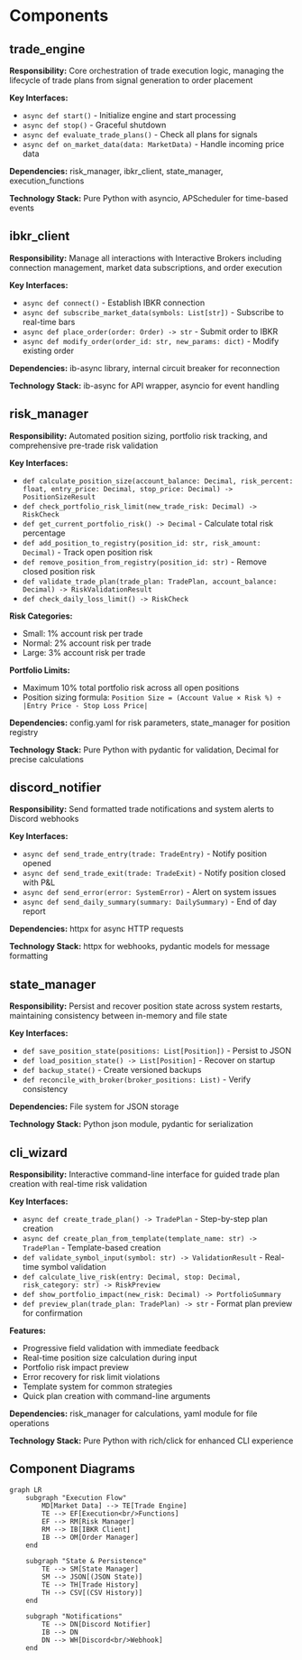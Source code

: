 # Components

## trade_engine
**Responsibility:** Core orchestration of trade execution logic, managing the lifecycle of trade plans from signal generation to order placement

**Key Interfaces:**
- `async def start()` - Initialize engine and start processing
- `async def stop()` - Graceful shutdown
- `async def evaluate_trade_plans()` - Check all plans for signals
- `async def on_market_data(data: MarketData)` - Handle incoming price data

**Dependencies:** risk_manager, ibkr_client, state_manager, execution_functions

**Technology Stack:** Pure Python with asyncio, APScheduler for time-based events

## ibkr_client  
**Responsibility:** Manage all interactions with Interactive Brokers including connection management, market data subscriptions, and order execution

**Key Interfaces:**
- `async def connect()` - Establish IBKR connection
- `async def subscribe_market_data(symbols: List[str])` - Subscribe to real-time bars
- `async def place_order(order: Order) -> str` - Submit order to IBKR
- `async def modify_order(order_id: str, new_params: dict)` - Modify existing order

**Dependencies:** ib-async library, internal circuit breaker for reconnection

**Technology Stack:** ib-async for API wrapper, asyncio for event handling

## risk_manager
**Responsibility:** Automated position sizing, portfolio risk tracking, and comprehensive pre-trade risk validation

**Key Interfaces:**
- `def calculate_position_size(account_balance: Decimal, risk_percent: float, entry_price: Decimal, stop_price: Decimal) -> PositionSizeResult`
- `def check_portfolio_risk_limit(new_trade_risk: Decimal) -> RiskCheck`
- `def get_current_portfolio_risk() -> Decimal` - Calculate total risk percentage
- `def add_position_to_registry(position_id: str, risk_amount: Decimal)` - Track open position risk
- `def remove_position_from_registry(position_id: str)` - Remove closed position risk
- `def validate_trade_plan(trade_plan: TradePlan, account_balance: Decimal) -> RiskValidationResult`
- `def check_daily_loss_limit() -> RiskCheck`

**Risk Categories:**
- Small: 1% account risk per trade
- Normal: 2% account risk per trade  
- Large: 3% account risk per trade

**Portfolio Limits:**
- Maximum 10% total portfolio risk across all open positions
- Position sizing formula: `Position Size = (Account Value × Risk %) ÷ |Entry Price - Stop Loss Price|`

**Dependencies:** config.yaml for risk parameters, state_manager for position registry

**Technology Stack:** Pure Python with pydantic for validation, Decimal for precise calculations

## discord_notifier
**Responsibility:** Send formatted trade notifications and system alerts to Discord webhooks

**Key Interfaces:**
- `async def send_trade_entry(trade: TradeEntry)` - Notify position opened
- `async def send_trade_exit(trade: TradeExit)` - Notify position closed with P&L
- `async def send_error(error: SystemError)` - Alert on system issues
- `async def send_daily_summary(summary: DailySummary)` - End of day report

**Dependencies:** httpx for async HTTP requests

**Technology Stack:** httpx for webhooks, pydantic models for message formatting

## state_manager
**Responsibility:** Persist and recover position state across system restarts, maintaining consistency between in-memory and file state

**Key Interfaces:**
- `def save_position_state(positions: List[Position])` - Persist to JSON
- `def load_position_state() -> List[Position]` - Recover on startup
- `def backup_state()` - Create versioned backups
- `def reconcile_with_broker(broker_positions: List)` - Verify consistency

**Dependencies:** File system for JSON storage

**Technology Stack:** Python json module, pydantic for serialization

## cli_wizard
**Responsibility:** Interactive command-line interface for guided trade plan creation with real-time risk validation

**Key Interfaces:**
- `async def create_trade_plan() -> TradePlan` - Step-by-step plan creation
- `async def create_plan_from_template(template_name: str) -> TradePlan` - Template-based creation
- `def validate_symbol_input(symbol: str) -> ValidationResult` - Real-time symbol validation
- `def calculate_live_risk(entry: Decimal, stop: Decimal, risk_category: str) -> RiskPreview`
- `def show_portfolio_impact(new_risk: Decimal) -> PortfolioSummary`
- `def preview_plan(trade_plan: TradePlan) -> str` - Format plan preview for confirmation

**Features:**
- Progressive field validation with immediate feedback
- Real-time position size calculation during input
- Portfolio risk impact preview
- Error recovery for risk limit violations
- Template system for common strategies
- Quick plan creation with command-line arguments

**Dependencies:** risk_manager for calculations, yaml module for file operations

**Technology Stack:** Pure Python with rich/click for enhanced CLI experience

## Component Diagrams

```mermaid
graph LR
    subgraph "Execution Flow"
        MD[Market Data] --> TE[Trade Engine]
        TE --> EF[Execution<br/>Functions]
        EF --> RM[Risk Manager]
        RM --> IB[IBKR Client]
        IB --> OM[Order Manager]
    end

    subgraph "State & Persistence"
        TE --> SM[State Manager]
        SM --> JSON[(JSON State)]
        TE --> TH[Trade History]
        TH --> CSV[(CSV History)]
    end

    subgraph "Notifications"
        TE --> DN[Discord Notifier]
        IB --> DN
        DN --> WH[Discord<br/>Webhook]
    end
```
